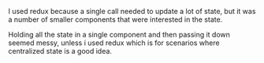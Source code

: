 I used redux because a single call needed to update a lot of state, but it was a number of smaller components that were interested in the state.

Holding all the state in a single component and then passing it down seemed messy, unless i used redux which is for scenarios where centralized state is a good idea.